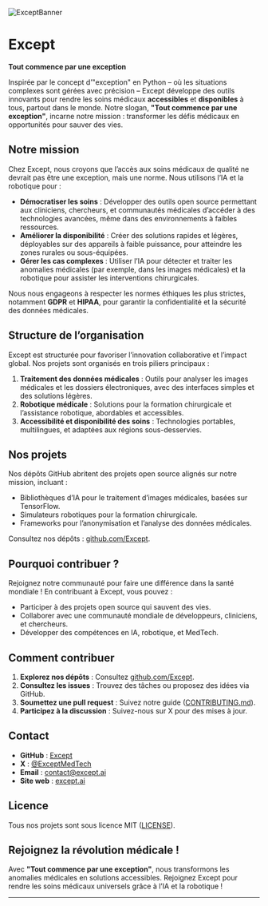![ExceptBanner](https://github.com/user-attachments/assets/e73081ed-a6f0-4ccb-b0e1-bb45e4fb9f50)


# Except

**Tout commence par une exception**

Inspirée par le concept d’"exception" en Python – où les situations complexes sont gérées avec précision – Except développe des outils innovants pour rendre les soins médicaux **accessibles** et **disponibles** à tous, partout dans le monde. Notre slogan, **"Tout commence par une exception"**, incarne notre mission : transformer les défis médicaux en opportunités pour sauver des vies.

## Notre mission

Chez Except, nous croyons que l’accès aux soins médicaux de qualité ne devrait pas être une exception, mais une norme. Nous utilisons l’IA et la robotique pour :
- **Démocratiser les soins** : Développer des outils open source permettant aux cliniciens, chercheurs, et communautés médicales d’accéder à des technologies avancées, même dans des environnements à faibles ressources.
- **Améliorer la disponibilité** : Créer des solutions rapides et légères, déployables sur des appareils à faible puissance, pour atteindre les zones rurales ou sous-équipées.
- **Gérer les cas complexes** : Utiliser l’IA pour détecter et traiter les anomalies médicales (par exemple, dans les images médicales) et la robotique pour assister les interventions chirurgicales.

Nous nous engageons à respecter les normes éthiques les plus strictes, notamment **GDPR** et **HIPAA**, pour garantir la confidentialité et la sécurité des données médicales.

## Structure de l’organisation

Except est structurée pour favoriser l’innovation collaborative et l’impact global. Nos projets sont organisés en trois piliers principaux :
1. **Traitement des données médicales** : Outils pour analyser les images médicales et les dossiers électroniques, avec des interfaces simples et des solutions légères.
2. **Robotique médicale** : Solutions pour la formation chirurgicale et l’assistance robotique, abordables et accessibles.
3. **Accessibilité et disponibilité des soins** : Technologies portables, multilingues, et adaptées aux régions sous-desservies.

## Nos projets

Nos dépôts GitHub abritent des projets open source alignés sur notre mission, incluant :
- Bibliothèques d’IA pour le traitement d’images médicales, basées sur TensorFlow.
- Simulateurs robotiques pour la formation chirurgicale.
- Frameworks pour l’anonymisation et l’analyse des données médicales.

Consultez nos dépôts : [github.com/Except](https://github.com/Except).

## Pourquoi contribuer ?

Rejoignez notre communauté pour faire une différence dans la santé mondiale ! En contribuant à Except, vous pouvez :
- Participer à des projets open source qui sauvent des vies.
- Collaborer avec une communauté mondiale de développeurs, cliniciens, et chercheurs.
- Développer des compétences en IA, robotique, et MedTech.

## Comment contribuer

1. **Explorez nos dépôts** : Consultez [github.com/Except](https://github.com/Except).
2. **Consultez les issues** : Trouvez des tâches ou proposez des idées via GitHub.
3. **Soumettez une pull request** : Suivez notre guide ([CONTRIBUTING.md](https://github.com/Except/CONTRIBUTING.md)).
4. **Participez à la discussion** : Suivez-nous sur X pour des mises à jour.

## Contact

- **GitHub** : [Except](https://github.com/Except)
- **X** : [@ExceptMedTech](https://x.com/ExceptMedTech)
- **Email** : contact@except.ai
- **Site web** : [except.ai](https://except.ai)

## Licence

Tous nos projets sont sous licence MIT ([LICENSE](https://github.com/Except/LICENSE)).

## Rejoignez la révolution médicale !

Avec **"Tout commence par une exception"**, nous transformons les anomalies médicales en solutions accessibles. Rejoignez Except pour rendre les soins médicaux universels grâce à l’IA et la robotique !

---
